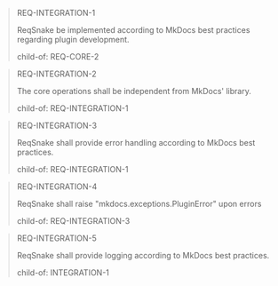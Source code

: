 > REQ-INTEGRATION-1
>
> ReqSnake be implemented according to MkDocs best practices regarding plugin development.
>
> child-of: REQ-CORE-2

> REQ-INTEGRATION-2
>
> The core operations shall be independent from MkDocs' library.
>
> child-of: REQ-INTEGRATION-1

> REQ-INTEGRATION-3
>
> ReqSnake shall provide error handling according to MkDocs best practices.
>
> child-of: REQ-INTEGRATION-1

> REQ-INTEGRATION-4
>
> ReqSnake shall raise "mkdocs.exceptions.PluginError" upon errors
>
> child-of: REQ-INTEGRATION-3

> REQ-INTEGRATION-5
>
> ReqSnake shall provide logging according to MkDocs best practices.
>
> child-of: INTEGRATION-1
